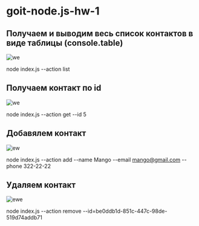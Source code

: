 # goit-node.js-hw-1

## Получаем и выводим весь список контактов в виде таблицы (console.table)

![we](http://joxi.ru/brRX7zZCL6zZR2)

node index.js --action list

## Получаем контакт по id

![we](http://joxi.ru/D2PO1zLuB6zPBm)

node index.js --action get --id 5

## Добавялем контакт

![ew](http://joxi.ru/L211M6oHzay9e2)

node index.js --action add --name Mango --email mango@gmail.com --phone
322-22-22

## Удаляем контакт

![ewe](http://joxi.ru/EA48ELoHvMNEyA)

node index.js --action remove --id=be0ddb1d-851c-447c-98de-519d74addb71
